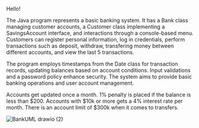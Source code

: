 Hello!

The Java program represents a basic banking system. It has a Bank class managing customer accounts, a Customer class implementing a SavingsAccount interface, and interactions through a console-based menu. Customers can register personal information, log in credentials, perform transactions such as deposit, withdraw, transfering money between different accounts, and view the last 5 transactions.

The program employs timestamps from the Date class for transaction records, updating balances based on account conditions. Input validations and a password policy enhance security. The system aims to provide basic banking operations and user account management.

Accounts get updated once a month. 1% penalty is placed if the balance is less than $200. Accounts with $10k or more gets a 4% interest rate per month. There is an account limit of $300k when it comes to transfers.



![BankUML drawio (2)](https://github.com/NavidNikoo/CS4AFinal1/assets/132321548/301dc5aa-2b1f-4a31-abf4-9eccdbd17d98)

